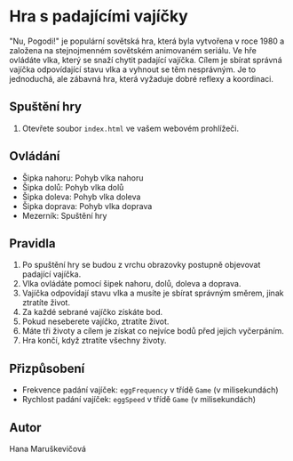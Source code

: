 # Hra s padajícími vajíčky

"Nu, Pogodi!" je populární sovětská hra, která byla vytvořena v roce 1980 a založena na stejnojmenném sovětském animovaném seriálu. Ve hře ovládáte vlka, který se snaží chytit padající vajíčka. Cílem je sbírat správná vajíčka odpovídající stavu vlka a vyhnout se těm nesprávným. Je to jednoduchá, ale zábavná hra, která vyžaduje dobré reflexy a koordinaci.

## Spuštění hry

1. Otevřete soubor `index.html` ve vašem webovém prohlížeči.

## Ovládání

- Šipka nahoru: Pohyb vlka nahoru
- Šipka dolů: Pohyb vlka dolů
- Šipka doleva: Pohyb vlka doleva
- Šipka doprava: Pohyb vlka doprava
- Mezerník: Spuštění hry

## Pravidla

1. Po spuštění hry se budou z vrchu obrazovky postupně objevovat padající vajíčka.
2. Vlka ovládáte pomocí šipek nahoru, dolů, doleva a doprava.
3. Vajíčka odpovídají stavu vlka a musíte je sbírat správným směrem, jinak ztratíte život.
4. Za každé sebrané vajíčko získáte bod.
5. Pokud neseberete vajíčko, ztratíte život.
6. Máte tři životy a cílem je získat co nejvíce bodů před jejich vyčerpáním.
7. Hra končí, když ztratíte všechny životy.

## Přizpůsobení

- Frekvence padání vajíček: `eggFrequency` v třídě `Game` (v milisekundách)
- Rychlost padání vajíček: `eggSpeed` v třídě `Game` (v milisekundách)

## Autor

Hana Maruškevičová